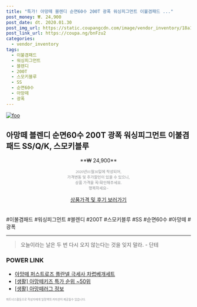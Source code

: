 ```yaml
--- 
title: "특가! 아망떼 블렌디 순면60수 200T 광폭 워싱피그먼트 이불겸패드 ..." 
post_money: ₩. 24,900 
post_date: dt. 2020.01.30 
post_img_url: https://static.coupangcdn.com/image/vendor_inventory/18a1/5b2599c1dfc6119eec6bbd8b6d2605a1ddb6dc3d19bc336e52247b5ea02c.jpg 
post_link_url: https://coupa.ng/bnFzu2 
categories: 
  - vendor_inventory 
tags: 
  - 이불겸패드 
  - 워싱피그먼트 
  - 블렌디 
  - 200T 
  - 스모키블루 
  - SS 
  - 순면60수 
  - 아망떼 
  - 광폭 
--- 
```

[![foo](https://static.coupangcdn.com/image/vendor_inventory/18a1/5b2599c1dfc6119eec6bbd8b6d2605a1ddb6dc3d19bc336e52247b5ea02c.jpg)](https://coupa.ng/bnFzu2) 

## 아망떼 블렌디 순면60수 200T 광폭 워싱피그먼트 이불겸패드 SS/Q/K, 스모키블루 
<p style="text-align: center;">**₩ 24,900**</p> 
<p style="text-align: center;"><span style="color: #898c8f; font-family: Georgia,Times,serif; font-size: 0.75em;">2020년01월30일에 작성되어, <br>가격변동 및 추가할인이 있을 수 있으니,<br> 상품 가격을 꼭!확인해주세요.<br>행복하세요~</span> 
</p>	 
<div markdown="0" style="text-align: center;"><a href="https://coupa.ng/bnFzu2" class="btn btn--success">상품가격 및 후기 보러가기</a></div> 
<br><br> 
  #이불겸패드 #워싱피그먼트 #블렌디 #200T #스모키블루 #SS #순면60수 #아망떼 #광폭 
<hr> 

> 오늘이라는 날은 두 번 다시 오지 않는다는 것을 잊지 말라. - 단테 


### POWER LINK

* <a href="https://blog.naver.com/santokki14/221786784417" target="_blank">아망떼 퍼스트로즈 플란넬 극세사 차렵베개세트</a>
* <a href="https://blog.naver.com/sakai111/221789605038" target="_blank"> [생활] 아망떼키즈 특가 순위 ~50위</a>
* <a href="https://blog.naver.com/fash111/221768850512" target="_blank"> [생활] 아망떼러그 정보 </a>

<span style="color: #898c8f; font-family: Georgia,Times,serif; font-size: 0.55em;">파트너스활동으로 작성자에게 일정액의 커미션이 제공될수 있습니다.</span> 

